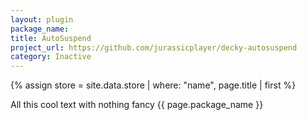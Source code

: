 ```yaml
---
layout: plugin
package_name: 
title: AutoSuspend
project_url: https://github.com/jurassicplayer/decky-autosuspend
category: Inactive
---
```

{% assign store = site.data.store | where: "name", page.title | first %}

All this cool text with nothing fancy
{{ page.package_name }}
